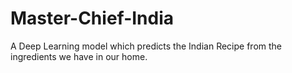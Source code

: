 # Master-Chief-India
A Deep Learning model which predicts the Indian Recipe from the ingredients we have in our home.
